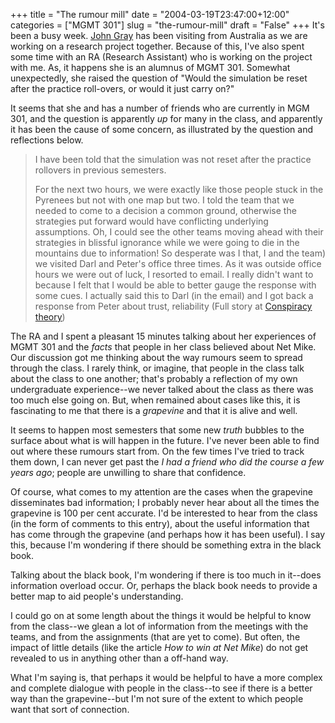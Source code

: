 +++
title = "The rumour mill"
date = "2004-03-19T23:47:00+12:00"
categories = ["MGMT 301"]
slug = "the-rumour-mill"
draft = "False"
+++
It's been a busy week. [John
Gray](http://www.aegis.uws.edu.au/Staff/TEXT/John%20Gray.htm) has been
visiting from Australia as we are working on a research project
together. Because of this, I've also spent some time with an 
RA (Research Assistant) who is working on the project with me. 
As, it happens she is an alumnus of MGMT 301. Somewhat unexpectedly, she raised the
question of "Would the simulation be reset after the practice
roll-overs, or would it just carry on?" 

It seems that she and has a number of friends who are currently in MGM
301, and the question is apparently _up_ for many in the class, and
apparently it has been the cause of some concern, as illustrated by
the question and reflections below.

> I have been told that the simulation was not reset after the
practice rollovers in previous semesters.
>
> For the next two hours, we were exactly like those people stuck in the
Pyrenees but not with one map but two. I told the team that we needed
to come to a decision a common ground, otherwise the strategies put
forward would have conflicting underlying assumptions. Oh, I
could see the other teams moving ahead with their strategies in
blissful ignorance while we were going to die in the mountains due
to information! So desperate was I that, I and 
the team) we visited Darl and Peter's office
three times. As it was outside office hours we were out of luck, I
resorted to email. I really didn't want to because I felt that I
would be able to better gauge the response with some cues. I
actually said this to Darl (in the email) and I got back a response
from Peter about trust, reliability (Full story at [Conspiracy
theory](http://www.thereflectivepractitioner.org/armi/archives/000266.html))

The RA and I spent a pleasant 15 minutes talking about her experiences of MGMT 301
and the _facts_ that people in her class believed about Net Mike. Our
discussion got me thinking about the way rumours seem to spread
through the class. I rarely think, or imagine, that people in the class
talk about the class to one another; that's probably a reflection of
my own undergraduate experience--we never talked about the class as
there was too much else going on. But, when remained about cases like
this, it is fascinating to me that there is a _grapevine_ and that it
is alive and well.

It seems to happen most semesters that some new _truth_ bubbles to the
surface about what is will happen in the future. I've never been able
to find out where these rumours start from. On the few times I've tried
to track them down, I can never get past the _I had a friend who did
the course a few years ago_; people are unwilling to share that
confidence.

Of course, what comes to my attention are the cases when the grapevine
disseminates bad information; I probably never hear about all the
times the grapevine is 100 per cent accurate. I'd be interested to
hear from the class (in the form of comments to this entry), about the
useful information that has come through the grapevine (and perhaps
how it has been useful). I say this, because I'm wondering if there
should be something extra in the black book.

Talking about the black book, I'm wondering if there is too much in
it--does information overload occur. Or, perhaps the black book
needs to provide a better map to aid people's understanding.

I could go on at some length about the things it would be helpful to
know from the class--we glean a lot of information from the meetings
with the teams, and from the assignments (that are yet to come). But
often, the impact of little details (like the article _How to win at
Net Mike_) do not get revealed to us in anything other than a
off-hand way.

What I'm saying is, that perhaps it would be helpful to have a more
complex and complete dialogue with people in the class--to see if
there is a better way than the grapevine--but I'm not sure of the
extent to which people want that sort of connection.
